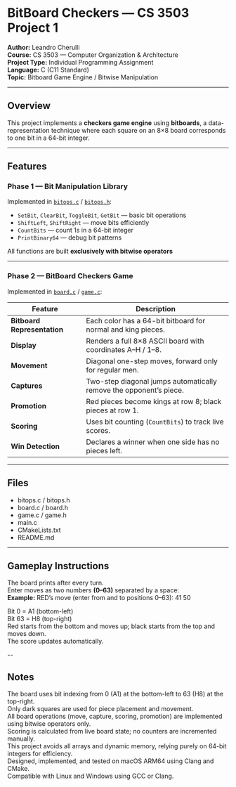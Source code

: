 # BitBoard Checkers — CS 3503 Project 1

**Author:** Leandro Cherulli  
**Course:** CS 3503 — Computer Organization & Architecture  
**Project Type:** Individual Programming Assignment  
**Language:** C (C11 Standard)  
**Topic:** Bitboard Game Engine / Bitwise Manipulation  

---

## Overview

This project implements a **checkers game engine** using **bitboards**, a data-representation technique where each square on an 8×8 board corresponds to one bit in a 64-bit integer.  

---

## Features

### Phase 1 — Bit Manipulation Library
Implemented in [`bitops.c`](./bitops.c) / [`bitops.h`](./bitops.h):

- `SetBit`, `ClearBit`, `ToggleBit`, `GetBit` — basic bit operations  
- `ShiftLeft`, `ShiftRight` — move bits efficiently  
- `CountBits` — count 1s in a 64-bit integer  
- `PrintBinary64` — debug bit patterns  

All functions are built **exclusively with bitwise operators**

---

### Phase 2 — BitBoard Checkers Game

Implemented in [`board.c`](./board.c) / [`game.c`](./game.c):

| Feature | Description |
|----------|-------------|
| **Bitboard Representation** | Each color has a 64-bit bitboard for normal and king pieces. |
| **Display** | Renders a full 8×8 ASCII board with coordinates A–H / 1–8. |
| **Movement** | Diagonal one-step moves, forward only for regular men. |
| **Captures** | Two-step diagonal jumps automatically remove the opponent’s piece. |
| **Promotion** | Red pieces become kings at row 8; black pieces at row 1. |
| **Scoring** | Uses bit counting (`CountBits`) to track live scores. |
| **Win Detection** | Declares a winner when one side has no pieces left. |

---

## Files

- bitops.c / bitops.h
- board.c  / board.h      
- game.c   / game.h  
- main.c   
- CMakeLists.txt
- README.md

---

## Gameplay Instructions

The board prints after every turn.  
Enter moves as two numbers **(0–63)** separated by a space:  
**Example:** RED’s move (enter from and to positions 0–63): 41 50  

Bit 0 = A1 (bottom-left)  
Bit 63 = H8 (top-right)  
Red starts from the bottom and moves up; black starts from the top and moves down.  
The score updates automatically.  
 
--

## Notes

The board uses bit indexing from 0 (A1) at the bottom-left to 63 (H8) at the top-right.  
Only dark squares are used for piece placement and movement.  
All board operations (move, capture, scoring, promotion) are implemented using bitwise operators only.  
Scoring is calculated from live board state; no counters are incremented manually.  
This project avoids all arrays and dynamic memory, relying purely on 64-bit integers for efficiency.  
Designed, implemented, and tested on macOS ARM64 using Clang and CMake.  
Compatible with Linux and Windows using GCC or Clang.  
